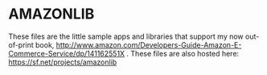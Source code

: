 AMAZONLIB
=========

These files are the little sample apps and libraries that support my now out-of-print book, http://www.amazon.com/Developers-Guide-Amazon-E-Commerce-Service/dp/141162551X . These files are also hosted here: https://sf.net/projects/amazonlib

